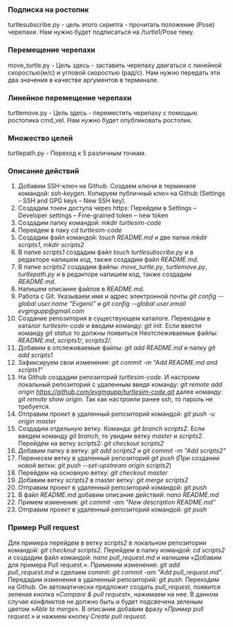 
### Подписка на ростопик

turtlesubscribe.py - цель этого скрипта - прочитать положение (Pose) черепахи. Нам нужно будет подписаться на /turtle1/Pose тему.

### Перемещение черепахи
move_turtle.py - Цель здесь - заставить черепаху двигаться с линейной скоростью(м/с) и угловой скоростью (рад/с). Нам нужно передать эти два значения в качестве аргументов в терминале.

### Линейное перемещение черепахи
turtlemove.py - Цель здесь - переместить черепаху с помощью ростопика cmd_vel. Нам нужно будет опубликовать ростопик.

### Множество целей
turtlepath.py - Переход к 5 различным точкам. 

### Описание действий
1.	Добавим SSH-ключ на Github. Создаем ключи в терминале командой: _ssh-keygen_. Копируем публичный ключ на Github (Settings – SSH and GPG keys – New SSH key).
2.	Создадим токен доступа через https: Перейдем в Settings – Developer settings – Fine-grained token – new token
3.	Создадим папку командой: _mkdir turtlesim-code_
4.	Перейдем в паку _cd turtlesim-code_
5.	Создадим файл командой: _touch README.md_ и две папки _mkdir scripts1_, _mkdir scripts2_
6.	В папке _scripts1_ создадим файл _touch turtlesubscribe.py_  и  в редакторе напишем код, также создадим файл _README.md_.
7.	В папке _scripts2_ создадим файлы: _move_turtle.py_, _turtlemove.py_, _turtlepath.py_ и в редакторе напишем код, также создадим _README.md_.
8.	Напишем описание файлов в _README.md_.
9.	Работа c Git. Указываем имя и адрес электронной почты _git config --global user.name “Evgenii”_ и _git config --global user.email evgmgupp@gmail.com_
10.	Создание репозитория в существующем каталоге. Переходим в каталог _turtlesim-code_ и вводим команду: _git init_. Если ввести команду _git status_ то должны появиться Неотслеживаемые файлы: _README.md_, _scripts1/_, _scripts2/_.
11.	Добавим в отслеживаемые файлы: _git add README.md_ и папку _git add scripts1_
12.	Зафиксируем свои изменения: _git commit -m “Add README.md and scripts1”_
13.	На Github создадим репозиторий _turtlesim-code_. И настроим локальный репозиторий с удаленным введя команду: _git remote add origin https://github.com/evgmgupp/turtlesim-code.git_ далее команду:  _git remote show origin_. Так как настроили ранее ssh, то пароль не требуется.
14.	Отправим проект в удаленный репозиторий командой: _git push -u origin master_
15.	Создадим отдельную ветку. Команда: _git branch scripts2_. Если введем команду _git branch_, то увидим ветку _master_ и _scripts2_. Перейдем на ветку scripts2: _git checkout scripts2_
16.	Добавим папку в ветку: _git add scripts2_ и _git commit -m "Add scripts2"_
17.	Перенесем ветку в удаленный репозиторий _git push_ (При создании новой ветки: _git push --set-upstream origin scripts2_)
18.	Перейдем на основную ветку: _git checkout master_
19.	Добавим ветку _scripts2_ в master ветку: _git merge scripts2_ 
20.	Отправим проект в удаленный репозиторий командой: _git push_
21.	В файл _README.md_ добавим описание действий: _nano README.md_
22.	Примем изменения: _git commit -am “New description README.md”_ 
23.	Отправим проект в удаленный репозиторий командой: _git push_

### Пример Pull request

Для примера перейдем в ветку _scripts2_ в локальном репозитории командой: _git checkout scripts2_. Перейдем в папку командой: _cd scripts2_ и создадим файл командой: _nano pull_request.md_ и напишем «Добавим для примера Pull request.». Применим изменения: _git add pull_request.md_ и сделаем commit: _git commit -am "Add pull_request.md"_. Передадим изменения в удаленный репозиторий: _git push_. Переходим на Github. Он автоматически предложит создать _pull_request_, появится зеленая кнопка «_Compare & pull request_», нажимаем на нее. В данном случае конфликтов не должно быть и будет подсвечена зеленым цветом «_Able to merge_». В описание добавим фразу «_Пример pull request._» и нажмем кнопку _Create pull request_.

